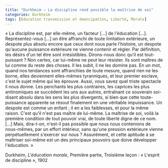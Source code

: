```yaml
---
title: "Durkheim – La discipline rend possible la maîtrise de soi"
categories: Durkheim
tags: [Education transmission et émancipation, Liberté, Morale]
---
```


« La discipline est, par elle-même, un facteur […] de l'éducation […]. Représentez-vous […] un être affranchi de toute limitation extérieure, un despote plus absolu encore que ceux dont nous parle l'histoire, un despote qu'aucune puissance extérieure ne vienne contenir et régler. Par définition, les désirs d'un tel être sont irrésistibles. Dirons-nous donc qu'il est tout-puissant ? Non certes, car lui-même ne peut leur résister. Ils sont maîtres de lui comme du reste des choses. Il les subit, il ne les domine pas. En un mot, quand nos tendances sont affranchies de toute mesure, quand rien ne les borne, elles deviennent elles-mêmes tyranniques, et leur premier esclave, c'est le sujet même qui les éprouve. Aussi, vous savez quel triste spectacle il nous donne. Les penchants les plus contraires, les caprices les plus antinomiques se succèdent les uns aux autres, entraînant ce souverain soi-disant absolu dans les sens les plus divergents, si bien que cette toute-puissance apparente se résout finalement en une véritable impuissance. Un despote est comme un enfant ; il en a les faiblesses, et pour la même raison. C'est qu'il n'est pas maître de lui-même. La maîtrise de soi, voilà la première condition de tout pouvoir vrai, de toute liberté digne de ce nom. […] Mais, dira-t-on, n'est-il pas possible que nous nous contenions de nous-mêmes, par un effort intérieur, sans qu'une pression extérieure vienne perpétuellement s'exercer sur nous ? Assurément, et cette aptitude à se maîtriser soi-même est un des principaux pouvoirs que doive développer l'éducation. »

Durkheim, _L'éducation morale_, Première partie, Troisième leçon : « L'esprit de discipline », 1902
